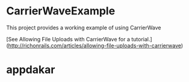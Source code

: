 CarrierWaveExample
==================

This project provides a working example of using CarrierWave

[See Allowing File Uploads with CarrierWave for a tutorial.] (http://richonrails.com/articles/allowing-file-uploads-with-carrierwave)
# appdakar
